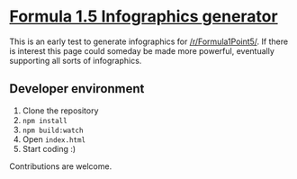 # [Formula 1.5 Infographics generator](https://mkalam-alami.github.io/formula1point5/)

This is an early test to generate infographics for [/r/Formula1Point5/](https://www.reddit.com/r/Formula1Point5/).
If there is interest this page could someday be made more powerful, eventually supporting all sorts of infographics.

## Developer environment

1. Clone the repository
2. `npm install`
3. `npm build:watch`
4. Open `index.html`
5. Start coding :)

Contributions are welcome.